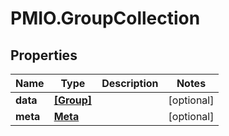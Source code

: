 # PMIO.GroupCollection

## Properties
Name | Type | Description | Notes
------------ | ------------- | ------------- | -------------
**data** | [**[Group]**](Group.md) |  | [optional] 
**meta** | [**Meta**](Meta.md) |  | [optional] 


